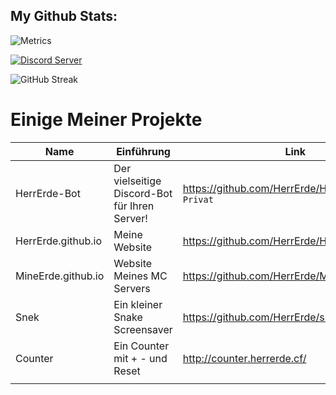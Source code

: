 ## My Github Stats:

![Metrics](https://metrics.lecoq.io/HerrErde?template=classic&config.timezone=Europe%2FBerlin)



<a href="https://discord.com/invite/YxxMy7H">
  <img src="https://discordapp.com/api/guilds/558018484995489822/embed.png?style=banner2" title="Discord Server"/>
</a>

![GitHub Streak](https://github-readme-streak-stats.herokuapp.com?user=HerrErde&theme=dark&hide_border=true&background=000000)

# Einige Meiner Projekte
| Name | Einführung | Link |
|------|------|-----------|
| HerrErde-Bot | Der vielseitige Discord-Bot für Ihren Server! | https://github.com/HerrErde/HerrErde-Bot `Privat` |
|HerrErde.github.io | Meine Website | https://github.com/HerrErde/HerrErde.github.io |
|MineErde.github.io | Website Meines MC Servers  | https://github.com/HerrErde/MineErde.github.io |
|Snek          | Ein kleiner Snake Screensaver   | https://github.com/HerrErde/snek |
|Counter       | Ein Counter mit + - und Reset   | http://counter.herrerde.cf/ |
|              |                                 |




